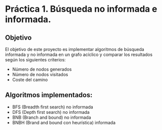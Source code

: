 # Práctica 1. Búsqueda no informada e informada.

## Objetivo
El objetivo de este proyecto es implementar algoritmos de búsqueda informada y no informada en un grafo acíclico y comparar los resultados según los siguientes criterios:
* Número de nodos generados
* Número de nodos visitados
* Coste del camino

## Algoritmos implementados:
* BFS (Breadth first search) no informada
* DFS (Depth first search) no informada
* BNB (Branch and bound) no informada
* BNBH (Brand and bound con heurística) informada
